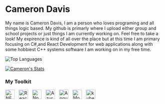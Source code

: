 # Cameron Davis
My name is Cameron Davis, I am a person who loves programing and all things logic based. My github is primarly where I upload either group and school projects or just things I am currently working on. Feel free to take a look! 
My expirence is kind of all over the place but at this time I am primary focusing on C#,and React Development for web applications along with some hobbiest C++ systems software I am working on in my free time.


![Top Languages](https://github-readme-stats.vercel.app/api/top-langs/?username=CameronWDavis&theme=tokyonight)

[![Cameron's Stats](https://github-readme-stats.vercel.app/api?username=CameronWDavis&show_icons=true&theme=radical)](https://github.com/anuraghazra/github-readme-stats)


### My Toolkit 
<img align="left" alt=".NET Core" title=".NET Core" width="30px" style="padding-right:10px;" src="https://cdn.jsdelivr.net/gh/devicons/devicon/icons/dotnetcore/dotnetcore-original.svg"/>
<img align="left" alt="React" title="React" width="30px" style="padding-right:10px;" src="https://cdn.jsdelivr.net/gh/devicons/devicon/icons/react/react-original.svg"/>
<img align="left" alt="Node" title="Node" width="30px" style="padding-right:10px;" src="https://cdn.jsdelivr.net/gh/devicons/devicon/icons/nodejs/nodejs-original.svg"/>
<img align="left" alt="Azure" title="Azure" width="30px" style="padding-right:10px;" src="https://cdn.jsdelivr.net/gh/devicons/devicon/icons/azure/azure-original.svg"/>
<img align="left" alt="Angular" title="Angular" width="30px" style="padding-right:10px;" src="https://cdn.jsdelivr.net/gh/devicons/devicon/icons/angularjs/angularjs-original.svg"/>
<img align="left" alt="MongoDB" title="MongoDB" width="30px" style="padding-right:10px;" src="https://cdn.jsdelivr.net/gh/devicons/devicon/icons/mongodb/mongodb-original.svg"/>
<img align="left" alt="kubernetes" title="kubernetes" width="30px" style="padding-right:10px;" src="https://cdn.jsdelivr.net/gh/devicons/devicon/icons/kubernetes/kubernetes-plain.svg"/>

